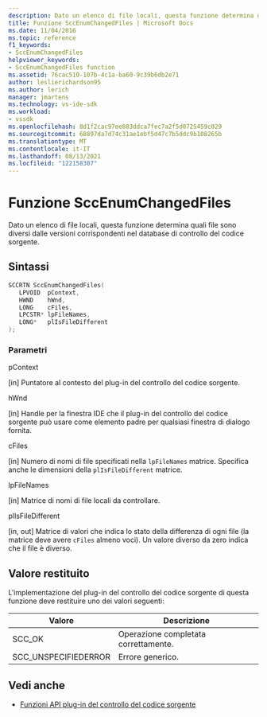```yaml
---
description: Dato un elenco di file locali, questa funzione determina quali file sono diversi dalle versioni corrispondenti nel database di controllo del codice sorgente.
title: Funzione SccEnumChangedFiles | Microsoft Docs
ms.date: 11/04/2016
ms.topic: reference
f1_keywords:
- SccEnumChangedFiles
helpviewer_keywords:
- SccEnumChangedFiles function
ms.assetid: 76cac510-107b-4c1a-ba60-9c39b6db2e71
author: leslierichardson95
ms.author: lerich
manager: jmartens
ms.technology: vs-ide-sdk
ms.workload:
- vssdk
ms.openlocfilehash: 8d1f2cac97ee883ddca7fec7a2f5d0725459c029
ms.sourcegitcommit: 68897da7d74c31ae1ebf5d47c7b5ddc9b108265b
ms.translationtype: MT
ms.contentlocale: it-IT
ms.lasthandoff: 08/13/2021
ms.locfileid: "122158307"
---
```

# <a name="sccenumchangedfiles-function"></a>Funzione SccEnumChangedFiles
Dato un elenco di file locali, questa funzione determina quali file sono diversi dalle versioni corrispondenti nel database di controllo del codice sorgente.

## <a name="syntax"></a>Sintassi

```cpp
SCCRTN SccEnumChangedFiles(
   LPVOID  pContext,
   HWND    hWnd,
   LONG    cFiles,
   LPCSTR* lpFileNames,
   LONG*   plIsFileDifferent
);
```

### <a name="parameters"></a>Parametri
 pContext

[in] Puntatore al contesto del plug-in del controllo del codice sorgente.

 hWnd

[in] Handle per la finestra IDE che il plug-in del controllo del codice sorgente può usare come elemento padre per qualsiasi finestra di dialogo fornita.

 cFiles

[in] Numero di nomi di file specificati nella `lpFileNames` matrice. Specifica anche le dimensioni della `plIsFileDifferent` matrice.

 lpFileNames

[in] Matrice di nomi di file locali da controllare.

 plIsFileDifferent

[in, out] Matrice di valori che indica lo stato della differenza di ogni file (la matrice deve avere `cFiles` almeno voci). Un valore diverso da zero indica che il file è diverso.

## <a name="return-value"></a>Valore restituito
 L'implementazione del plug-in del controllo del codice sorgente di questa funzione deve restituire uno dei valori seguenti:

|Valore|Descrizione|
|-----------|-----------------|
|SCC_OK|Operazione completata correttamente.|
|SCC_UNSPECIFIEDERROR|Errore generico.|

## <a name="see-also"></a>Vedi anche
- [Funzioni API plug-in del controllo del codice sorgente](../extensibility/source-control-plug-in-api-functions.md)
